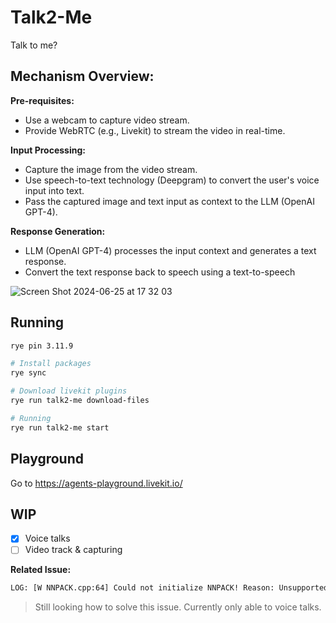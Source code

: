 # Talk2-Me
Talk to me?

## **Mechanism Overview:**

**Pre-requisites:**
- Use a webcam to capture video stream.
- Provide WebRTC (e.g., Livekit) to stream the video in real-time.

**Input Processing:**
- Capture the image from the video stream.
- Use speech-to-text technology (Deepgram) to convert the user's voice input into text.
- Pass the captured image and text input as context to the LLM (OpenAI GPT-4).

**Response Generation:**
- LLM (OpenAI GPT-4) processes the input context and generates a text response.
- Convert the text response back to speech using a text-to-speech

![Screen Shot 2024-06-25 at 17 32 03](https://github.com/natserract/talk2-me/assets/31182611/7f8a7554-c6f3-40d7-b668-6c35c33c3cca)

## Running

```sh
rye pin 3.11.9

# Install packages
rye sync

# Download livekit plugins
rye run talk2-me download-files

# Running
rye run talk2-me start
```

## Playground
Go to https://agents-playground.livekit.io/

## WIP
- [x] Voice talks
- [ ] Video track & capturing

**Related Issue:**

```sh
LOG: [W NNPACK.cpp:64] Could not initialize NNPACK! Reason: Unsupported hardware.
```
> Still looking how to solve this issue. Currently only able to voice talks.
